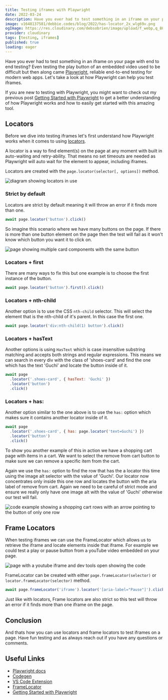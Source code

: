 ```yaml
---
title: Testing iframes with Playwright
date: 2022-03-24
description: Have you ever had to test something in an iframe on your page with end to end testing? Even testing the play button of an embedded video used to be difficult but then along came Playwright. Let's take a look at how Playwright can help you test iframes.
image: v1648137581/debbie.codes/blog/2022/has-locator_2x_wlg69v.png
ogImage: https://res.cloudinary.com/debsobrien/image/upload/f_webp,q_80,c_fit,w_480/v1648137581/debbie.codes/blog/2022/has-locator_2x_wlg69v.png
provider: cloudinary
tags: [testing, iframes]
published: true
loading: eager
---
```


Have you ever had to test something in an iframe on your page with end to end testing? Even testing the play button of an embedded video used to be difficult but then along came [Playwright](https://playwright.dev/), reliable end-to-end testing for modern web apps. Let's take a look at how Playwright can help you test iframes.

If you are new to testing with Playwright, you might want to check out my previous post [Getting Started with Playwright](https://debbie.codes/blog/getting-started-with-playwright-testing) to get a better understanding of how Playwright works and how to easily get started with this amazing tool.

## Locators

Before we dive into testing iframes let's first understand how Playwright works when it comes to using [locators](https://playwright.dev/docs/locators).

A locator is a way to find element(s) on the page at any moment with built in auto-waiting and retry-ability. That means no set timeouts are needed as Playwright will auto wait for the element to appear, including iframes.

Locators are created with the `page.locator(selector[, options])` method.

![diagram showing locators in use](https://res.cloudinary.com/debsobrien/image/upload/f_auto,q_auto/v1648135568/debbie.codes/blog/2022/locators_2x_kjg4xn.png)

### Strict by default

Locators are strict by default meaning it will throw an error if it finds more than one.

```js
await page.locator('button').click()
```

So imagine this scenario where we have many buttons on the page. If there is more than one button element on the page then the test will fail as it won't know which button you want it to click on.

![page showing multiple card components with the same button](https://res.cloudinary.com/debsobrien/image/upload/v1648135760/debbie.codes/blog/2022/home-page-button-example_2x_rrjtm5.png)

### Locators + first

There are many ways to fix this but one example is to choose the first instance of the button.

```js
await page.locator('button').first().click()
```

### Locators + nth-child

Another option is to use the CSS `nth-child` selector. This will select the element that is the nth-child of it's parent. In this case the first one.

```js
await page.locator('div:nth-child(1) button').click()
```

### Locators + hasText

Another options is using `HasText` which is case insensitive substring matching and accepts both strings and regular expressions. This means we can search in every div with the class of 'shoes-card' and find the one which has the text 'Guchi' and locate the button inside of it.

```js
await page
  .locator('.shoes-card', { hasText: 'Guchi' })
  .locator('button')
  .click()
```

### Locators + has:

Another option similar to the one above is to use the `has:` option which makes sure it contains another locator inside of it.

```js
await page
  .locator('.shoes-card', { has: page.locator('text=Guchi') })
  .locator('button')
  .click()
```

To show you another example of this in action we have a shopping cart page with items in a cart. We want to select the remove from cart button to make sure we can remove a specific item from the cart.

Again we use the `has:` option to find the row that has the a locator this time using the image alt selector with the value of 'Guchi'. Our locator now concentrates only inside this one row and locates the button with the aria label of remove from cart. Again we need to be careful of strict mode and ensure we really only have one image alt with the value of 'Guchi' otherwise our test will fail.

![code example showing a shopping cart rows with an arrow pointing to the button of only one row](https://res.cloudinary.com/debsobrien/image/upload/f_auto,q_auto/v1648137581/debbie.codes/blog/2022/has-locator_2x_wlg69v.png)

## Frame Locators

When testing iframes we can use the FrameLocator which allows us to retrieve the iframe and locate elements inside that iframe. For example we could test a play or pause button from a youTube video embedded on your page.

![page with a youtube iframe and dev tools open showing the code](https://res.cloudinary.com/debsobrien/image/upload/f_auto,q_auto/v1648137047/debbie.codes/blog/2022/iframe_2x_qqetp2.png)

FrameLocator can be created with either `page.frameLocator(selector)` or `locator.frameLocator(selector)` method.

```js
await page.frameLocator('iframe').locator('[aria-label="Pause"]').click()
```

Just like with locators, Frame locators are also strict so this test will throw an error if it finds more than one iframe on the page.

## Conclusion

And thats how you can use locators and frame locators to test iframes on a page. Have fun testing and as always reach out if you have any questions or comments.

## Useful Links

- [Playwright docs](https://playwright.dev/)
- [Codegen](https://playwright.dev/docs/cli#generate-code)
- [VS Code Extension](https://marketplace.visualstudio.com/items?itemName=ms-playwright.playwright)
- [FrameLocator](https://playwright.dev/docs/api/class-framelocator)
- [Getting Started with Playwright](https://debbie.codes/blog/getting-started-with-playwright-testing)
